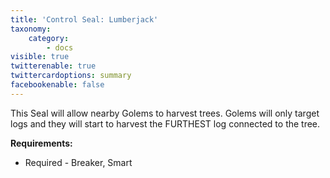 ```yaml
---
title: 'Control Seal: Lumberjack'
taxonomy:
    category:
        - docs
visible: true
twitterenable: true
twittercardoptions: summary
facebookenable: false
---
```


This Seal will allow nearby Golems to harvest trees. Golems will only target logs and they will start to harvest the FURTHEST log connected to the tree.

**Requirements:**

* Required - Breaker, Smart
